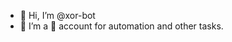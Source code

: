 - 👋 Hi, I’m @xor-bot
- 👀 I’m a 🤖 account for automation and other tasks.

<!---
xor-bot/xor-bot is a ✨ special ✨ repository because its `README.md` (this file) appears on your GitHub profile.
You can click the Preview link to take a look at your changes.
--->
